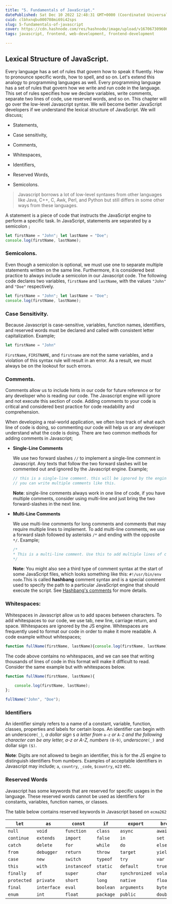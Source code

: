 ```yaml
---
title: "5. Fundamentals of JavaScript."
datePublished: Sat Dec 10 2022 12:48:31 GMT+0000 (Coordinated Universal Time)
cuid: clbhxnqbu000708mi69i42sps
slug: 5-fundamentals-of-javascript
cover: https://cdn.hashnode.com/res/hashnode/image/upload/v1670673096064/k20NpMhZy.jpeg
tags: javascript, frontend, web-development, frontend-development

---
```


## Lexical Structure of JavaScript.

Every language has a set of rules that govern how to speak it fluently. How to pronounce specific words, how to spell, and so on. Let's extend this analogy to programming languages as well. Every programming language has a set of rules that govern how we write and run code in the language. This set of rules specifies how we declare variables, write comments, separate two lines of code, use reserved words, and so on. This chapter will go over the low-level Javascript syntax. We will become better JavaScript developers if we understand the lexical structure of JavaScript. We will discuss;

*   Statements,
    
*   Case sensitivity,
    
*   Comments,
    
*   Whitespaces,
    
*   Identifiers,
    
*   Reserved Words,
    
*   Semicolons.
    

> Javascript borrows a lot of low-level syntaxes from other languages like Java, C++, C, Awk, Perl, and Python but still differs in some other ways from these languages.

A statement is a piece of code that instructs the JavaScript engine to perform a specific task. In JavaScript, statements are separated by a semicolon `;`

```javascript
let firstName = "John"; let lastName = "Doe";
console.log(firstName, lastName);
```

### Semicolons.

Even though a semicolon is optional, we must use one to separate multiple statements written on the same line. Furthermore, it is considered best practice to always include a semicolon in our Javascript code. The following code declares two variables, `firstName` and `lastName`, with the values `"John"` and `"Doe"` respectively.

```javascript
let firstName = "John"; let lastName = "Doe";
console.log(firstName, lastName);
```

### Case Sensitivity.

Because Javascript is case-sensitive, variables, function names, identifiers, and reserved words must be declared and called with consistent letter capitalization. Example;

```javascript
let firstName = "John"
```

`FirstName`, `FIRSTNAME`, and `firstname` are not the same variables, and a violation of this syntax rule will result in an error. As a result, we must always be on the lookout for such errors.

### Comments.

Comments allow us to include hints in our code for future reference or for any developer who is reading our code. The Javascript engine will ignore and not execute this section of code. Adding comments to your code is critical and considered best practice for code readability and comprehension.

When developing a real-world application, we often lose track of what each line of code is doing, so commenting our code will help us or any developer understand what the code is doing. There are two common methods for adding comments in Javascript;

*   **Single-Line Comments**
    
    We use two forward slashes `//` to implement a single-line comment in Javascript. Any texts that follow the two forward slashes will be commented out and ignored by the Javascript engine. Example;
    
    ```javascript
    // this is a single-line comment. this will be ignored by the engine
    // you can write multiple comments like this.
    ```
    
    **Note**: single-line comments always work in one line of code, if you have multiple comments, consider using multi-line and just bring the two forward-slashes in the next line.
    
*   **Multi-Line Comments**
    
    We use multi-line comments for long comments and comments that may require multiple lines to implement. To add multi-line comments, we use a forward slash followed by asterisks `/*` and ending with the opposite `*/`. Example;
    
    ```javascript
    /*
    * This is a multi-line comment. Use this to add multiple lines of comments in * your code.
    */
    ```
    
    **Note**: You might also see a third type of comment syntax at the start of some JavaScript files, which looks something like this: `#!/usr/bin/env node`.This is called **hashbang** comment syntax and is a special comment used to specify the path to a particular JavaScript engine that should execute the script. See [Hashbang's comments](https://developer.mozilla.org/en-US/docs/Web/JavaScript/Reference/Lexical_grammar#hashbang_comments) for more details.
    

### Whitespaces:

Whitespaces in Javascript allow us to add spaces between characters. To add whitespaces to our code, we use tab, new line, carriage return, and space. Whitespaces are ignored by the JS engine. Whitespaces are frequently used to format our code in order to make it more readable. A code example without whitespaces;

```javascript
function fullName(firstName, lastName){console.log(firstName, lastName)}; fullName("John", "Doe")
```

The code above contains no whitespaces, and we can see that writing thousands of lines of code in this format will make it difficult to read. Consider the same example but with whitespaces below.

```javascript
function fullName(firstName, lastName){

	console.log(firstName, lastName);
};

fullName("John", "Doe");
```

### Identifiers

An identifier simply refers to a name of a constant, variable, function, classes, properties and labels for certain loops. An identifier can begin with an underscore`(_)`*, a dollar sign* `$` *a letter from* `a-z` *or* `A-Z` *and the following character can be any letter, a-z or A-Z, numbers* `(0-9)`*, underscore*`(_)` and dollar sign `($)`.

**Note**: Digits are not allowed to begin an identifier, this is for the JS engine to distinguish identifiers from numbers. Examples of acceptable identifiers in Javascript may include; `a`, `country`, `_code`, `$country`, `m23` etc.

### Reserved Words

Javascript has some keywords that are reserved for specific usages in the language. These reserved words cannot be used as identifiers for constants, variables, function names, or classes.

The table below contains reserved keywords in Javascript based on `ecma262`

| `let` | `as` | `const` | `if` | `export` | `break` |
| --- | --- | --- | --- | --- | --- |
| `null` | `void` | `function` | `class` | `async` | `await` |
| `continue` | `extends` | `import` | `false` | `in` | `set` |
| `catch` | `delete` | `for` | `while` | `do` | `else` |
| `from` | `debugger` | `return` | `throw` | `target` | `yield` |
| `case` | `new` | `switch` | `typeof` | `try` | `var` |
| `this` | `with` | `instanceof` | `static` | `default` | `true` |
| `finally` | `of` | `super` | `char` | `synchronized` | `volatile` |
| `protected` | `private` | `short` | `long` | `native` | `float` |
| `final` | `interface` | `eval` | `boolean` | `arguments` | `byte` |
| `enum` | `int` | `float` | `package` | `public` | `double` |